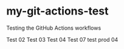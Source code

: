 # my-git-actions-test

Testing the GitHub Actions workflows

Test 02
Test 03
Test 04
Test 07
test prod 04